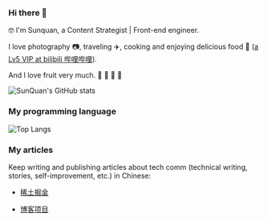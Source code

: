 ### Hi there 👋

 🤓 I'm Sunquan, a Content Strategist | Front-end engineer.
 
 I love photography 📷, traveling ✈️, cooking and enjoying delicious food 🥘 ([a Lv5 VIP at bilibili 哔哩哔哩](https://space.bilibili.com/102302837/audio)).
 
 And I love fruit very much. 🍎 🍓 🥭 🥝
 
 ![SunQuan's GitHub stats](https://github-readme-stats.vercel.app/api?username=SunQuan96&show_icons=true&theme=tokyonight&count_private=true&hide=stars,prs,contribs)

 
### My programming language

 ![Top Langs](https://github-readme-stats.vercel.app/api/top-langs/?username=SunQuan96)


### My articles
 Keep writing and publishing articles about tech comm (technical writing, stories, self-improvement, etc.) in Chinese:
  - [稀土掘金](https://juejin.cn/user/1852022288029063/posts)

  - [博客项目](https://sunquan96.github.io/blog-vue)



